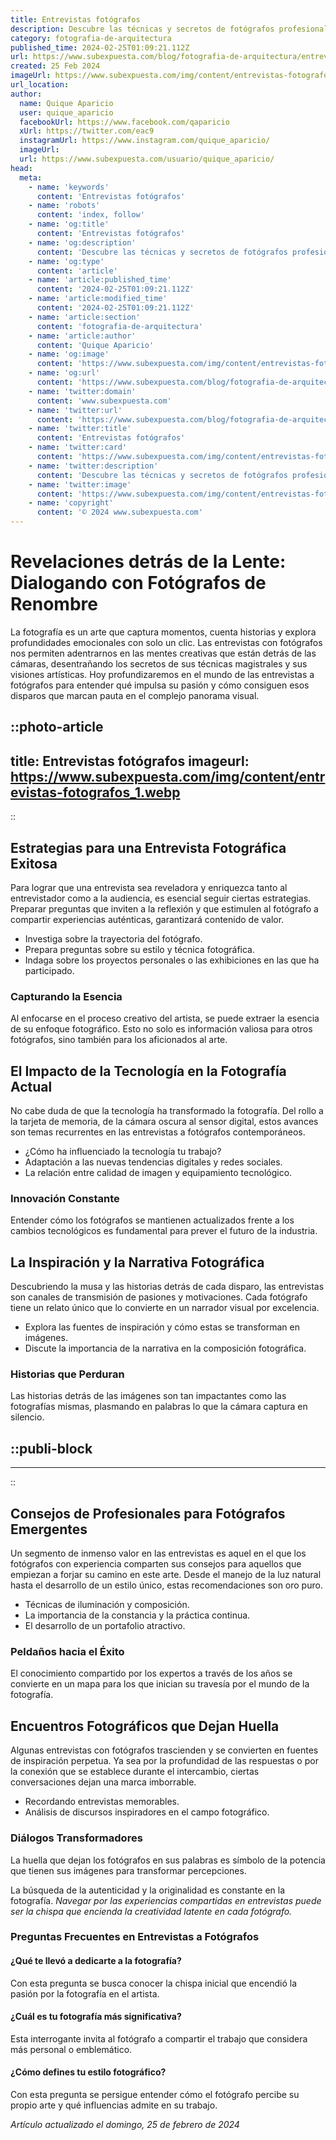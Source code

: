 ```yaml
---
title: Entrevistas fotógrafos
description: Descubre las técnicas y secretos de fotógrafos profesionales en nuestras exclusivas entrevistas. Inspiración y consejos para capturar la magia.
category: fotografia-de-arquitectura
published_time: 2024-02-25T01:09:21.112Z
url: https://www.subexpuesta.com/blog/fotografia-de-arquitectura/entrevistas-fotografos
created: 25 Feb 2024
imageUrl: https://www.subexpuesta.com/img/content/entrevistas-fotografos_1.webp
url_location:
author:
  name: Quique Aparicio
  user: quique_aparicio
  facebookUrl: https://www.facebook.com/qaparicio
  xUrl: https://twitter.com/eac9
  instagramUrl: https://www.instagram.com/quique_aparicio/
  imageUrl: 
  url: https://www.subexpuesta.com/usuario/quique_aparicio/
head:
  meta:
    - name: 'keywords'
      content: 'Entrevistas fotógrafos'
    - name: 'robots'
      content: 'index, follow'
    - name: 'og:title'
      content: 'Entrevistas fotógrafos'
    - name: 'og:description'
      content: 'Descubre las técnicas y secretos de fotógrafos profesionales en nuestras exclusivas entrevistas. Inspiración y consejos para capturar la magia.'
    - name: 'og:type'
      content: 'article'
    - name: 'article:published_time'
      content: '2024-02-25T01:09:21.112Z'
    - name: 'article:modified_time'
      content: '2024-02-25T01:09:21.112Z'
    - name: 'article:section'
      content: 'fotografia-de-arquitectura'
    - name: 'article:author'
      content: 'Quique Aparicio'
    - name: 'og:image'
      content: 'https://www.subexpuesta.com/img/content/entrevistas-fotografos_1.webp'
    - name: 'og:url'
      content: 'https://www.subexpuesta.com/blog/fotografia-de-arquitectura/entrevistas-fotografos'
    - name: 'twitter:domain'
      content: 'www.subexpuesta.com'
    - name: 'twitter:url'
      content: 'https://www.subexpuesta.com/blog/fotografia-de-arquitectura/entrevistas-fotografos'
    - name: 'twitter:title'
      content: 'Entrevistas fotógrafos'
    - name: 'twitter:card'
      content: 'https://www.subexpuesta.com/img/content/entrevistas-fotografos_1.webp'
    - name: 'twitter:description'
      content: 'Descubre las técnicas y secretos de fotógrafos profesionales en nuestras exclusivas entrevistas. Inspiración y consejos para capturar la magia.'
    - name: 'twitter:image'
      content: 'https://www.subexpuesta.com/img/content/entrevistas-fotografos_1.webp'
    - name: 'copyright'
      content: '© 2024 www.subexpuesta.com'
---
```

# Revelaciones detrás de la Lente: Dialogando con Fotógrafos de Renombre

La fotografía es un arte que captura momentos, cuenta historias y explora profundidades emocionales con solo un clic. Las entrevistas con fotógrafos nos permiten adentrarnos en las mentes creativas que están detrás de las cámaras, desentrañando los secretos de sus técnicas magistrales y sus visiones artísticas. Hoy profundizaremos en el mundo de las entrevistas a fotógrafos para entender qué impulsa su pasión y cómo consiguen esos disparos que marcan pauta en el complejo panorama visual.


::photo-article
---
title: Entrevistas fotógrafos
imageurl: https://www.subexpuesta.com/img/content/entrevistas-fotografos_1.webp
---
::



## Estrategias para una Entrevista Fotográfica Exitosa

Para lograr que una entrevista sea reveladora y enriquezca tanto al entrevistador como a la audiencia, es esencial seguir ciertas estrategias. Preparar preguntas que inviten a la reflexión y que estimulen al fotógrafo a compartir experiencias auténticas, garantizará contenido de valor.

- Investiga sobre la trayectoria del fotógrafo.
- Prepara preguntas sobre su estilo y técnica fotográfica.
- Indaga sobre los proyectos personales o las exhibiciones en las que ha participado.

### Capturando la Esencia

Al enfocarse en el proceso creativo del artista, se puede extraer la esencia de su enfoque fotográfico. Esto no solo es información valiosa para otros fotógrafos, sino también para los aficionados al arte.

## El Impacto de la Tecnología en la Fotografía Actual

No cabe duda de que la tecnología ha transformado la fotografía. Del rollo a la tarjeta de memoria, de la cámara oscura al sensor digital, estos avances son temas recurrentes en las entrevistas a fotógrafos contemporáneos.

- ¿Cómo ha influenciado la tecnología tu trabajo?
- Adaptación a las nuevas tendencias digitales y redes sociales.
- La relación entre calidad de imagen y equipamiento tecnológico.

### Innovación Constante

Entender cómo los fotógrafos se mantienen actualizados frente a los cambios tecnológicos es fundamental para prever el futuro de la industria.

## La Inspiración y la Narrativa Fotográfica

Descubriendo la musa y las historias detrás de cada disparo, las entrevistas son canales de transmisión de pasiones y motivaciones. Cada fotógrafo tiene un relato único que lo convierte en un narrador visual por excelencia.

- Explora las fuentes de inspiración y cómo estas se transforman en imágenes.
- Discute la importancia de la narrativa en la composición fotográfica.

### Historias que Perduran

Las historias detrás de las imágenes son tan impactantes como las fotografías mismas, plasmando en palabras lo que la cámara captura en silencio.


  ::publi-block
  ---
  ---
  ::
  
  

## Consejos de Profesionales para Fotógrafos Emergentes

Un segmento de inmenso valor en las entrevistas es aquel en el que los fotógrafos con experiencia comparten sus consejos para aquellos que empiezan a forjar su camino en este arte. Desde el manejo de la luz natural hasta el desarrollo de un estilo único, estas recomendaciones son oro puro.

- Técnicas de iluminación y composición.
- La importancia de la constancia y la práctica continua.
- El desarrollo de un portafolio atractivo.

### Peldaños hacia el Éxito

El conocimiento compartido por los expertos a través de los años se convierte en un mapa para los que inician su travesía por el mundo de la fotografía.

## Encuentros Fotográficos que Dejan Huella

Algunas entrevistas con fotógrafos trascienden y se convierten en fuentes de inspiración perpetua. Ya sea por la profundidad de las respuestas o por la conexión que se establece durante el intercambio, ciertas conversaciones dejan una marca imborrable.

- Recordando entrevistas memorables.
- Análisis de discursos inspiradores en el campo fotográfico.

### Diálogos Transformadores

La huella que dejan los fotógrafos en sus palabras es símbolo de la potencia que tienen sus imágenes para transformar percepciones.

La búsqueda de la autenticidad y la originalidad es constante en la fotografía. *Navegar por las experiencias compartidas en entrevistas puede ser la chispa que encienda la creatividad latente en cada fotógrafo.*

### Preguntas Frecuentes en Entrevistas a Fotógrafos

#### ¿Qué te llevó a dedicarte a la fotografía?
Con esta pregunta se busca conocer la chispa inicial que encendió la pasión por la fotografía en el artista.

#### ¿Cuál es tu fotografía más significativa?
Esta interrogante invita al fotógrafo a compartir el trabajo que considera más personal o emblemático.

#### ¿Cómo defines tu estilo fotográfico?
Con esta pregunta se persigue entender cómo el fotógrafo percibe su propio arte y qué influencias admite en su trabajo.

_Artículo actualizado el domingo, 25 de febrero de 2024_